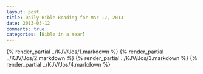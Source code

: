 ```yaml
---
layout: post
title: Daily Bible Reading for Mar 12, 2013
date: 2013-03-12
comments: true
categories: [Bible in a Year]
---
```

{% render_partial ../KJV/Jos/1.markdown %}
{% render_partial ../KJV/Jos/2.markdown %}
{% render_partial ../KJV/Jos/3.markdown %}
{% render_partial ../KJV/Jos/4.markdown %}
